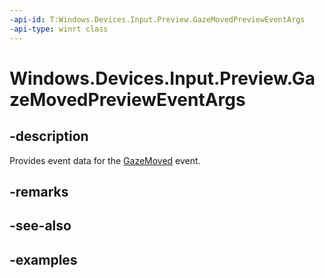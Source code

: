 ```yaml
---
-api-id: T:Windows.Devices.Input.Preview.GazeMovedPreviewEventArgs
-api-type: winrt class
---
```


<!-- Class syntax.
public class GazeMovedPreviewEventArgs 
-->

# Windows.Devices.Input.Preview.GazeMovedPreviewEventArgs

## -description

Provides event data for the [GazeMoved](gazeinputsourcepreview_gazemoved.md) event.

## -remarks

## -see-also

## -examples

